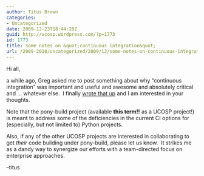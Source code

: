 ```yaml
---
author: Titus Brown
categories:
- Uncategorized
date: 2009-12-23T18:44:20Z
guid: http://ucosp.wordpress.com/?p=1773
id: 1773
title: Some notes on &quot;continuous integration&quot;
url: /2009-2010/uncategorized/2009/12/some-notes-on-continuous-integration/
---
```


Hi all,

a while ago, Greg asked me to post something about why &#8220;continuous integration&#8221; was important and useful and awesome and absolutely critical and &#8230; whatever else.  I finally [wrote that up](http://ivory.idyll.org/blog/dec-09/why-buildbots.html) and I am interested in your thoughts.

Note that the pony-build project (available **this term!!** as a UCOSP project!) is meant to address some of the deficiencies in the current CI options for (especially, but not limited to) Python projects.

Also, if any of the other UCOSP projects are interested in collaborating to get _their_ code building under pony-build, please let us know.  It strikes me as a dandy way to synergize our efforts with a team-directed focus on enterprise approaches.

&#8211;titus